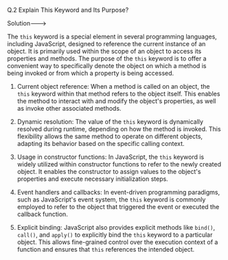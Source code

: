 Q.2 Explain This Keyword and Its Purpose?

Solution--->

The `this` keyword is a special element in several programming languages, including JavaScript, designed to reference the current instance of an object. It is primarily used within the scope of an object to access its properties and methods. The purpose of the `this` keyword is to offer a convenient way to specifically denote the object on which a method is being invoked or from which a property is being accessed.

1. Current object reference: When a method is called on an object, the `this` keyword within that method refers to the object itself. This enables the method to interact with and modify the object's properties, as well as invoke other associated methods.

2. Dynamic resolution: The value of the `this` keyword is dynamically resolved during runtime, depending on how the method is invoked. This flexibility allows the same method to operate on different objects, adapting its behavior based on the specific calling context.

3. Usage in constructor functions: In JavaScript, the `this` keyword is widely utilized within constructor functions to refer to the newly created object. It enables the constructor to assign values to the object's properties and execute necessary initialization steps.

4. Event handlers and callbacks: In event-driven programming paradigms, such as JavaScript's event system, the `this` keyword is commonly employed to refer to the object that triggered the event or executed the callback function.

5. Explicit binding: JavaScript also provides explicit methods like `bind()`, `call()`, and `apply()` to explicitly bind the `this` keyword to a particular object. This allows fine-grained control over the execution context of a function and ensures that `this` references the intended object.
